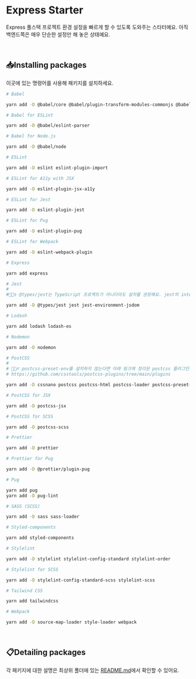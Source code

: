 # Express Starter

Express 풀스택 프로젝트 환경 설정을 빠르게 할 수 있도록 도와주는 스타터예요. 아직 백엔드쪽은 매우 단순한 설정만 해 놓은 상태예요.

<br>

## 📥Installing packages

이곳에 있는 명령어를 사용해 패키지를 설치하세요.

```bash
# Babel

yarn add -D @babel/core @babel/plugin-transform-modules-commonjs @babel/plugin-transform-runtime @babel/preset-env

# Babel for ESLint

yarn add -D @babel/eslint-parser

# Babel for Node.js

yarn add -D @babel/node

# ESLint

yarn add -D eslint eslint-plugin-import

# ESLint for A11y with JSX

yarn add -D eslint-plugin-jsx-a11y

# ESLint for Jest

yarn add -D eslint-plugin-jest

# ESLint for Pug

yarn add -D eslint-plugin-pug

# ESLint for Webpack

yarn add -D eslint-webpack-plugin

# Express

yarn add express

# Jest
#
#💁🏻‍♀️ @types/jest는 TypeScript 프로젝트가 아니더라도 설치를 권장해요. jest의 intellisense를 사용할 수 있기 때문이에요.

yarn add -D @types/jest jest jest-environment-jsdom

# Lodash

yarn add lodash lodash-es

# Nodemon

yarn add -D nodemon

# PostCSS
#
# 💁🏻‍♂️ postcss-preset-env를 설치하지 않는다면 아래 링크에 정리된 postcss 플러그인은 별도로 설치해야 해요.
# https://github.com/csstools/postcss-plugins/tree/main/plugins

yarn add -D cssnano postcss postcss-html postcss-loader postcss-preset-env postcss-syntax

# PostCSS for JSX

yarn add -D postcss-jsx

# PostCSS for SCSS

yarn add -D postcss-scss

# Prettier

yarn add -D prettier

# Prettier for Pug

yarn add -D @prettier/plugin-pug

# Pug

yarn add pug
yarn add -D pug-lint

# SASS (SCSS)

yarn add -D sass sass-loader

# Styled-components

yarn add styled-components

# Stylelint

yarn add -D stylelint stylelint-config-standard stylelint-order

# Stylelint for SCSS

yarn add -D stylelint-config-standard-scss stylelint-scss

# Tailwind CSS

yarn add tailwindcss

# Webpack

yarn add -D source-map-loader style-loader webpack
```

<br>

## 📋Detailing packages

각 패키지에 대한 설명은 최상위 폴더에 있는 [README.md](https://github.com/biniruu/starter-pack#detailing-packages)에서 확인할 수 있어요.

